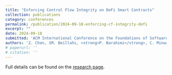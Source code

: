 ```yaml
---
title: "Enforcing Control Flow Integrity on DeFi Smart Contracts"
collection: publications
category: conferences
permalink: /publication/2024-09-18-enforcing-cf-integrity-defi
excerpt: ""
date: 2024-09-18
submitted: 'ACM International Conference on the Foundations of Software Engineering (FSE) 2025'
authors: 'Z. Chen, SM. Beillahi, <strong>P. Barahimi</strong>, C. Minwalla, H. Du, A. Veneris, F. Long'
# paperurl: ''
# citation: ''
---
```


Full details can be found on the [research page](/research/heimdall/).
